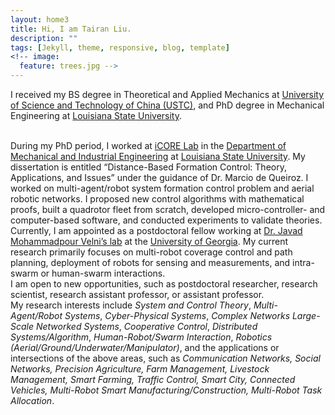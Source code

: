 ```yaml
---
layout: home3
title: Hi, I am Tairan Liu.
description: ""
tags: [Jekyll, theme, responsive, blog, template]
<!-- image:
  feature: trees.jpg -->
---
```


I received my BS degree in Theoretical and Applied Mechanics at <a href="http://en.ustc.edu.cn/" target="_blank">University of Science and Technology of China (USTC)</a>, and PhD degree in Mechanical Engineering at <a href="https://www.lsu.edu/" target="_blank">Louisiana State University</a>.


<br />
During my PhD period, I worked at <a href="https://icorelab.github.io" target="_blank">iCORE Lab</a> in the <a href="https://www.lsu.edu/eng/mie/" target="_blank">Department of Mechanical and Industrial Engineering</a> at <a href="https://www.lsu.edu/" target="_blank">Louisiana State University</a>. My dissertation is entitled “Distance-Based Formation Control: Theory, Applications, and Issues” under the guidance of Dr. Marcio de Queiroz. I worked on multi-agent/robot system formation control problem and aerial robotic networks. I proposed new control algorithms with mathematical proofs, built a quadrotor fleet from scratch, developed micro-controller- and computer-based software, and conducted experiments to validate theories.

<br />
Currently, I am appointed as a postdoctoral fellow working at <a href="http://cscl.engr.uga.edu/" target="_blank">Dr. Javad Mohammadpour Velni’s lab</a> at the <a href="https://www.uga.edu/">University of Georgia</a>. My current research primarily focuses on multi-robot coverage control and path planning, deployment of robots for sensing and measurements, and intra-swarm or human-swarm interactions.

<br />
I am open to new opportunities, such as postdoctoral researcher, research scientist, research assistant professor, or assistant professor.

<br />
My research interests include <em>System and Control Theory</em>, <em>Multi-Agent/Robot Systems</em>, <em>Cyber-Physical Systems</em>, <em>Complex Networks</em> <em>Large-Scale Networked Systems</em>, <em>Cooperative Control</em>, <em>Distributed Systems/Algorithm</em>, <em>Human-Robot/Swarm Interaction</em>, <em>Robotics (Aerial/Ground/Underwater/Manipulator)</em>, and the applications or intersections of the above areas, such as <em>Communication Networks, Social Networks, Precision Agriculture, Farm Management, Livestock Management, Smart Farming, Traffic Control, Smart City, Connected Vehicles, Multi-Robot Smart Manufacturing/Construction, Multi-Robot Task Allocation</em>.

<br />

